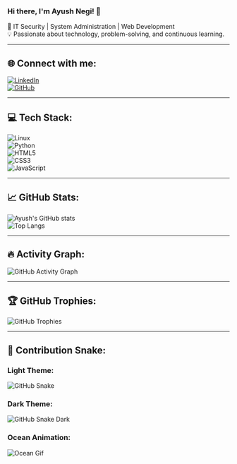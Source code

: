 ### Hi there, I'm Ayush Negi! 👋  
🚀 IT Security | System Administration | Web Development  
💡 Passionate about technology, problem-solving, and continuous learning.

---

## 🌐 Connect with me:
[![LinkedIn](https://img.shields.io/badge/LinkedIn-Connect-blue?style=for-the-badge&logo=linkedin)](https://www.linkedin.com/in/ayush-negi-a2003n29)  
[![GitHub](https://img.shields.io/badge/GitHub-Follow-black?style=for-the-badge&logo=github)](https://github.com/Nayush29)

---

## 💻 Tech Stack:
![Linux](https://img.shields.io/badge/Linux-000?style=for-the-badge&logo=linux)  
![Python](https://img.shields.io/badge/Python-3670A0?style=for-the-badge&logo=python&logoColor=ffdd54)  
![HTML5](https://img.shields.io/badge/HTML5-E34F26?style=for-the-badge&logo=html5&logoColor=white)  
![CSS3](https://img.shields.io/badge/CSS3-1572B6?style=for-the-badge&logo=css3)  
![JavaScript](https://img.shields.io/badge/JavaScript-323330?style=for-the-badge&logo=javascript)  

---

## 📈 GitHub Stats:
![Ayush's GitHub stats](https://github-readme-stats.vercel.app/api?username=Nayush29&show_icons=true&theme=radical)  
![Top Langs](https://github-readme-stats.vercel.app/api/top-langs/?username=Nayush29&layout=compact&theme=radical)  

---

## 🔥 Activity Graph:
![GitHub Activity Graph](https://github-readme-activity-graph.vercel.app/graph?username=Nayush29&theme=github-dark)

---

## 🏆 GitHub Trophies:
![GitHub Trophies](https://github-profile-trophy.vercel.app/?username=Nayush29&theme=radical&margin-w=10)

---

## 🐍 Contribution Snake:

### Light Theme:
![GitHub Snake](https://raw.githubusercontent.com/Nayush29/Nayush29/main/dist/github-snake.svg)

### Dark Theme:
![GitHub Snake Dark](https://raw.githubusercontent.com/Nayush29/Nayush29/main/dist/github-snake-dark.svg)

### Ocean Animation:
![Ocean Gif](https://raw.githubusercontent.com/Nayush29/Nayush29/main/dist/ocean.gif)

